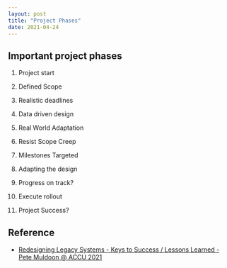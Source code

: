 ```yaml
---
layout: post
title: "Project Phases"
date: 2021-04-24
---
```


## Important project phases

1. Project start

2. Defined Scope

3. Realistic deadlines

4. Data driven design

5. Real World Adaptation

6. Resist Scope Creep

7. Milestones Targeted

8. Adapting the design

9. Progress on track?

10. Execute rollout

11. Project Success?

## Reference

* [Redesigning Legacy Systems - Keys to Success / Lessons Learned - Pete Muldoon @ ACCU 2021](https://www.youtube.com/watch?v=cznpDOlPffI)
